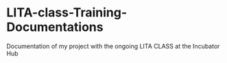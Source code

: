 # LITA-class-Training-Documentations
Documentation of my project with the ongoing LITA CLASS at the Incubator Hub
